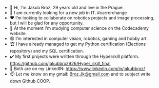 - 👋 Hi, I’m Jakub Broz, 29 years old and  live in the Prague. 
- 👀 I am currently looking for a new job in IT. #carrerchange
- ❤️ I’m looking to collaborate on robotics projects and image processing, but I will be glad for any opportunity.
- 📖 At the moment I'm studying computer science on the Codecademy website.
- 😄 I’m interested in computer vision, robotics, gaming and hobby art. 
- 🏆 I have already managed to get my Python certification (Elections repository) and my SQL certification. 
- ✔️ My first projects were written through the Hyperskill platform. https://github.com/jakubbroz926/Hyper_skill_final
- 🔗 Both are on my LinkedIN: https://www.linkedin.com/in/jakubbroz/ 
- 📫 Let me know on my gmail: Broz.Jk@gmail.com and to subject write down Github COOP.
